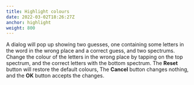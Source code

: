 ```yaml
---
title: Highlight colours
date: 2022-03-02T18:26:27Z
anchor: highlight
weight: 800
---
```


A dialog will pop up showing two guesses, one containing some letters
in the word in the wrong place and a correct guess, and two
spectrums. Change the colour of the letters in the wrong place by
tapping on the top spectrum, and the correct letters with the bottom
spectrum. The **Reset** button will restore the default colours, The
**Cancel** button changes nothing, and the **OK** button accepts the
changes.
